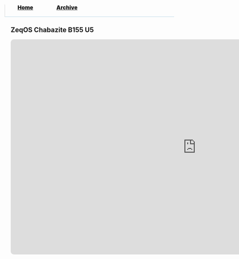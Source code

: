 <blockquote style="background: #0000;border-bottom: 1px solid #B2D2E1;height: 30px;margin: 0 -20px 20px;padding: 0px 20px 9px 40px;">
  <p style=""><a href="https://quintenvandamme.github.io/pptos-wiki/" style="font-size: 17px;font-weight: 900;font-style: normal;text-shadow: rgba(255,255,255,0.9) 0 1px 0;">Home</a>&nbsp;&nbsp;&nbsp;&nbsp;&nbsp;&nbsp;&nbsp;&nbsp;&nbsp;&nbsp;&nbsp;&nbsp;&nbsp;&nbsp;&nbsp;&nbsp;&nbsp;&nbsp;
    <a href="https://quintenvandamme.github.io/pptos-wiki/archive/" style="font-size: 17px;font-weight: 900;font-style: normal;text-shadow: rgba(255,255,255,0.9) 0 1px 0;">Archive</a>
  </p>
</blockquote>

## ZeqOS Chabazite B155 U5

<style>
 .wrapper {
  width : 95%;
 }
</style>


<iframe src="https://onedrive.live.com/embed?cid=16821AA64F001EEF&resid=16821AA64F001EEF%2116523&authkey=ACuGIcgtIfGy4Fk&em=2" style="border-radius: 10px;" width="1186px" height="691px" frameborder="0">Dit is een ingesloten <a target="_blank" href="https://office.com">Microsoft Office</a>-presentatiebestand dat mogelijk is gemaakt met <a target="_blank" href="https://office.com/webapps">Office</a>.</iframe>
<blockquote style="margin: -20 440px 20px 20px;padding: 15px 20px 1px 32px;border-radius: 7px;border: 1px solid rgb(0,102,153,0.3);background: linear-gradient(#f1f1f1, #DEDEDE 15px);height: 670px;margin-left: 1200px;width: 480px;margin-bottom: -650px;transform: translate(20px, -101%);">
  <p style=""><a style="font-size: 25px;font-weight: 900;font-style: normal;text-shadow: rgba(255,255,255,0.9) 0 1px 0;">ZeqOS Chabazite B155 U5</a>
  </p>
<p style="margin-top: -20px;"><a href="https://github.com/ZuloYT" style="font-size: 15px;font-weight: 900;font-style: normal;">by Zulo</a>
  </p>
<a style="font-size: 18px;font-weight: 900;font-style: normal;text-shadow: rgba(255,255,255,0.9) 0 1px 0;">Released:</a>&nbsp;&nbsp;&nbsp;&nbsp;&nbsp;&nbsp;&nbsp;
<a style="font-size: 18px;font-weight: 900;font-style: normal;text-shadow: rgba(255,255,255,0.9) 0 1px 0;">28 July 2021</a><p style="margin-top: 20px;"><a style="font-size: 18px;font-weight: 900;font-style: normal;text-shadow: rgba(255,255,255,0.9) 0 1px 0;">Changelog:</a>
  </p>
<p style="margin-top: -10px;"><a style="font-size: 15px;font-weight: 900;font-style: normal;text-shadow: rgba(255,255,255,0.9) 0 1px 0;">ZCS</a>
  </p>
<ul style="font-weight: 900;font-style: normal;color: #069;">
  <li>
    <p>Mod Operator is added!
Example: 
<code style="background: #c1c1c1;border-radius: 5px;padding: 2px;">3 Mod 2</code></p>
  </li>
  <li>Split function is added!
Example: 
<code style="background: #c1c1c1;border-radius: 5px;padding: 2px;">Split("hi there","hi",1)</code>
 Returns: “ there”</li>
  <li>InWindow.AppID   InWindow.TextBoxName were added!</li>
  <li>InWindow.Close was added! (You can close the active window with this function</li>
  <li>Mid() was added!
Example: 
<code style="background: #c1c1c1;border-radius: 5px;padding: 2px;">Mid("hi there",1,2)</code></li>
</ul>
<p style="margin-top: -10px;"><a style="font-size: 15px;font-weight: 900;font-style: normal;text-shadow: rgba(255,255,255,0.9) 0 1px 0;">Update</a>
  </p>
<ul style="font-weight: 900;font-style: normal;color: #069;">
  <li>There was an issue that could cause files to go blank and not use the correct font color from the previous PPT file.</li>
</ul>

    
      <a href="https://user-images.githubusercontent.com/58103738/130600446-5730aceb-4052-45d6-8385-3925baeec1b5.png" style="margin-left: 40px;"><img alt="pfp" src="https://user-images.githubusercontent.com/58103738/130600446-5730aceb-4052-45d6-8385-3925baeec1b5.png" height="100"></a>
      &nbsp;
    
  
<p style="margin-top: 20px;"><a style="font-size: 12px;font-weight: 900;font-style: normal;text-shadow: rgba(255,255,255,0.9) 0 1px 0;background: #fff;padding: 5px;border-radius: 5px;" href="https://github.com/quintenvandamme/pptos-wiki/raw/gh-pages/files/Zeq_OS/zeqOS_Chabazite_B155_B02_U5_R.pptm">Download</a><a style="font-size: 10px;font-weight: 600;font-style: normal;text-shadow: rgba(255,255,255,0.9) 0 1px 0;margin-left: 5%;">3.9mb</a>
  </p>
<div></div><div></div></blockquote>

<body style="background-image: url(https://raw.githubusercontent.com/hexa-one/pptos-wiki/gh-pages/assets/background/background.png);background-repeat: no-repeat;background-attachment: fixed;background-size: cover;">